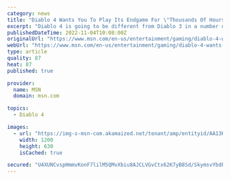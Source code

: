 ```yaml
---
category: news
title: "Diablo 4 Wants You To Play Its Endgame For \"Thousands Of Hours\""
excerpt: "Diablo 4 is going to be different from Diablo 3 in a number of very important ways, but perhaps most important is the vast amount of testing that’s going into Diablo 4 at every level. And, for the ..."
publishedDateTime: 2022-11-04T10:08:00Z
originalUrl: "https://www.msn.com/en-us/entertainment/gaming/diablo-4-wants-you-to-play-its-endgame-for-thousands-of-hours/ar-AA13KuiZ"
webUrl: "https://www.msn.com/en-us/entertainment/gaming/diablo-4-wants-you-to-play-its-endgame-for-thousands-of-hours/ar-AA13KuiZ"
type: article
quality: 87
heat: 87
published: true

provider:
  name: MSN
  domain: msn.com

topics:
  - Diablo 4

images:
  - url: "https://img-s-msn-com.akamaized.net/tenant/amp/entityid/AA13KdM6.img?h=630&w=1200&m=6&q=60&o=t&l=f&f=jpg&x=537&y=158"
    width: 1200
    height: 630
    isCached: true

secured: "U4XUNCvspHmmvKonF7lilM5QMvXbiu8AJCLVGvCtx62K7yB8Sd/SkymsvYbdPD46RdpdFFg1JNStn1aS+IRHYcOazEQZE9uYPmh8xFcw5xJlwgQ/nz3tMNtMVtyG83yx7uJaQbGt9S5C51ynDpNhLijIwRlv27pto4OlCndDtUCPxMaIQ0gKLv3G1gNCKykYsjtC0cy7JsqUeYmpn2VRAF7rmJtTKkNb9hB2BAbhLOxkGxLPDJCDKet3b8WDJNzSqOAk4tiE6hQIHO/b0MxYTBFkcEzpM0nUTlJxaI1Mk/3fE6L1CRwf2dc8dNrA5OTQi/pwNi93Iqpxao9XR+owgT1IlQo4kIqkkDcr/gIYlbY=;8zWd5ExCPSsJzOhXtEuagA=="
---
```


